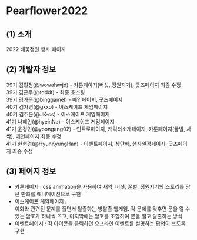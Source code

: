 # Pearflower2022

## (1) 소개
2022 배꽃정원 행사 페이지

## (2) 개발자 정보
39기 김민정(@wowalswjd) - 카툰페이지(버섯, 정원지기), 굿즈페이지 최종 수정\
39기 김근주(@tdddt) - 최종 호스팅 \
39기 김가은(@binggamel) - 메인페이지, 굿즈페이지 \
40기 김가영(@gxxo) - 이스케이프 게임페이지 \
40기 김주은(@JK-cs) - 이스케이프 게임페이지 \
41기 나혜인(@hyeinNa) - 이스케이프 게임페이지 \
41기 윤경민(@yoongang02) - 인트로페이지, 캐릭터소개페이지, 카툰페이지(꿀벌, 새싹), 메인페이지 최종 수정 \
41기 한현경(@HyunKyungHan) - 이벤트페이지, 상단바, 행사일정페이지, 굿즈페이지 최종 수정 

## (3) 페이지 정보
- 카툰페이지 : css animation을 사용하여 새싹, 버섯, 꿀벌, 정원지기의 스토리를 담은 만화를 애니메이션으로 구현
- 이스케이프 게임페이지 : <br> 이화와 관련된 문제를 풀면서 탈출하는 방탈출 웹게임. 각 문제를 맞추면 문을 열 수 있는 암호가 하나씩 뜨고, 마지막에는 암호를 조합하여 문을 열고 탈출하는 방식
- 이벤트페이지 : 각 아이콘을 클릭하면 오프라인 이벤트를 설명하는 팝업이 뜨도록 구현

